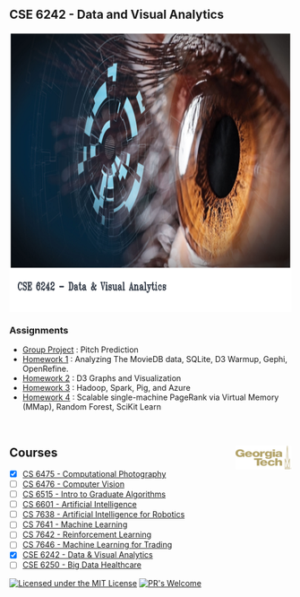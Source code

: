 ## CSE 6242 - Data and Visual Analytics

<img src="https://github.com/Jadams29/Georgia-Tech/blob/master/misc/cse6242.png" align="center" width="900" height="500">


### Assignments
* [Group Project](https://github.com/Jadams29/Georgia-Tech/tree/master/CSE%206242%20-%20Data%20%26%20Visual%20Analytics/Group%20Project) : Pitch Prediction
* [Homework 1](https://github.com/Jadams29/Georgia-Tech/tree/master/CSE%206242%20-%20Data%20%26%20Visual%20Analytics/Homework%201) : Analyzing The MovieDB data, SQLite, D3 Warmup, Gephi, OpenRefine.
* [Homework 2](https://github.com/Jadams29/Georgia-Tech/tree/master/CSE%206242%20-%20Data%20%26%20Visual%20Analytics/Homework%202) : D3 Graphs and Visualization
* [Homework 3](https://github.com/Jadams29/Georgia-Tech/tree/master/CSE%206242%20-%20Data%20%26%20Visual%20Analytics/Homework%203) : Hadoop, Spark, Pig, and Azure
* [Homework 4](https://github.com/Jadams29/Georgia-Tech/tree/master/CSE%206242%20-%20Data%20%26%20Visual%20Analytics/Homework%204) : Scalable single-machine PageRank via Virtual Memory (MMap), Random Forest, SciKit Learn


<br />

## Courses <img src="https://github.com/Jadams29/Georgia-Tech/blob/master/gt-logo.png" align="right" width="100">
- [X] [CS 6475 - Computational Photography](https://github.com/Jadams29/Georgia-Tech/tree/master/CS%206475%20-%20Computational%20Photography)
- [ ] [CS 6476 - Computer Vision](https://github.com/Jadams29/Georgia-Tech/tree/master/CS%206476%20-%20Computer%20Vision)
- [ ] [CS 6515 - Intro to Graduate Algorithms](https://github.com/Jadams29/Georgia-Tech/tree/master/CS%206515%20-%20Intro%20to%20Graduate%20Algorithms)
- [ ] [CS 6601 - Artificial Intelligence](https://github.com/Jadams29/Georgia-Tech/tree/master/CS%206601%20-%20Artificial%20Intelligence)
- [ ] [CS 7638 - Artificial Intelligence for Robotics](https://github.com/Jadams29/Georgia-Tech/tree/master/CS%207638%20-%20Artificial%20Intelligence%20for%20Robotics)
- [ ] [CS 7641 - Machine Learning](https://github.com/Jadams29/Georgia-Tech/tree/master/CS%207641%20-%20Machine%20Learning)
- [ ] [CS 7642 - Reinforcement Learning](https://github.com/Jadams29/Georgia-Tech/tree/master/CS%207642%20-%20Reinforcement%20Learning)
- [ ] [CS 7646 - Machine Learning for Trading](https://github.com/Jadams29/Georgia-Tech/tree/master/CS%207646%20-%20Machine%20Learning%20for%20Trading)
- [X] [CSE 6242 - Data & Visual Analytics](https://github.com/Jadams29/Georgia-Tech/tree/master/CSE%206242%20-%20Data%20%26%20Visual%20Analytics)
- [ ] [CSE 6250 - Big Data Healthcare](https://github.com/Jadams29/Georgia-Tech/tree/master/CSE%206250%20-%20Big%20Data%20Healthcare)

[![Licensed under the MIT License](https://img.shields.io/badge/License-MIT-blue.svg)](https://github.com/Microsoft/BosqueLanguage/blob/master/LICENSE.txt)
[![PR's Welcome](https://img.shields.io/badge/PRs%20-welcome-brightgreen.svg)](#contribute)
